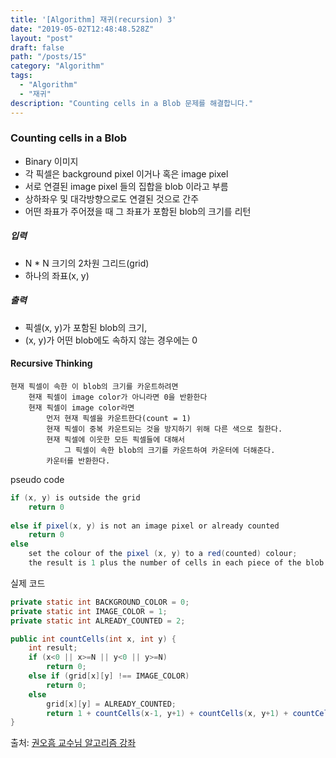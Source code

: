 ```yaml
---
title: '[Algorithm] 재귀(recursion) 3'
date: "2019-05-02T12:48:48.528Z"
layout: "post"
draft: false
path: "/posts/15"
category: "Algorithm"
tags:
  - "Algorithm"
  - "재귀"
description: "Counting cells in a Blob 문제를 해결합니다."
---
```


### Counting cells in a Blob

- Binary 이미지
- 각 픽셀은 background pixel 이거나 혹은 image pixel
- 서로 연결된 image pixel 들의 집합을 blob 이라고 부름
- 상하좌우 및 대각방향으로도 연결된 것으로 간주
- 어떤 좌표가 주어졌을 때 그 좌표가 포함된 blob의 크기를 리턴


##### 입력

- N * N 크기의 2차원 그리드(grid)
- 하나의 좌표(x, y)

##### 출력

- 픽셀(x, y)가 포함된 blob의 크기,
- (x, y)가 어떤 blob에도 속하지 않는 경우에는 0

#### Recursive Thinking

```
현재 픽셀이 속한 이 blob의 크기를 카운트하려면
	현재 픽셀이 image color가 아니라면 0을 반환한다
	현재 픽셀이 image color라면
		먼저 현재 픽셀을 카운트한다(count = 1)
		현재 픽셀이 중복 카운트되는 것을 방지하기 위해 다른 색으로 칠한다.
		현재 픽셀에 이웃한 모든 픽셀들에 대해서
			그 픽셀이 속한 blob의 크기를 카운트하여 카운터에 더해준다.
		카운터를 반환한다.
```

pseudo code

```java
if (x, y) is outside the grid
	return 0
	
else if pixel(x, y) is not an image pixel or already counted
	return 0
else
	set the colour of the pixel (x, y) to a red(counted) colour;
	the result is 1 plus the number of cells in each piece of the blob that includes a nearest neighbour;
```

실제 코드

```java
private static int BACKGROUND_COLOR = 0;
private static int IMAGE_COLOR = 1;
private static int ALREADY_COUNTED = 2;

public int countCells(int x, int y) {
	int result;
	if (x<0 || x>=N || y<0 || y>=N) 
		return 0;
	else if (grid[x][y] !== IMAGE_COLOR)
		return 0;
	else
		grid[x][y] = ALREADY_COUNTED;
		return 1 + countCells(x-1, y+1) + countCells(x, y+1) + countCells(x + 1, y + 1) + countCells(x - 1, y) + countCells(x + 1, y) + countCells(x - 1, y - 1) + countCells(x, y - 1) + countCells(x + 1, y - 1);
}
```

출처: [권오흠 교수님 알고리즘 강좌](https://www.inflearn.com/course/%EC%95%8C%EA%B3%A0%EB%A6%AC%EC%A6%98-%EA%B0%95%EC%A2%8C/dashboard)